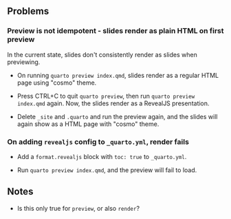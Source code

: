 ## Problems


### Preview is not idempotent - slides render as plain HTML on first preview

In the current state, slides don't consistently render as slides when previewing.

* On running `quarto preview index.qmd`, slides render as a regular HTML page using
  "cosmo" theme.

* Press CTRL+C to quit `quarto preview`, then run `quarto preview index.qmd` again. Now,
  the slides render as a RevealJS presentation.

* Delete `_site` and `.quarto` and run the preview again, and the slides will again show
  as a HTML page with "cosmo" theme.


### On adding `revealjs` config to `_quarto.yml`, render fails

* Add a `format.revealjs` block with `toc: true` to `_quarto.yml`.

* Run `quarto preview index.qmd`, and the preview will fail to load.


## Notes

* Is this only true for `preview`, or also `render`?
